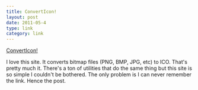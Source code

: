 ```yaml
---
title: ConvertIcon!
layout: post
date: 2011-05-4
type: link
category: link
---
```


<a href="http://converticon.com/">ConvertIcon!</a>

I love this site. It converts bitmap files (PNG, BMP, JPG, etc) to ICO. That's pretty much it. There's a ton of utilities that do the same thing but this site is so simple I couldn't be bothered. The only problem is I can never remember the link. Hence the post.
